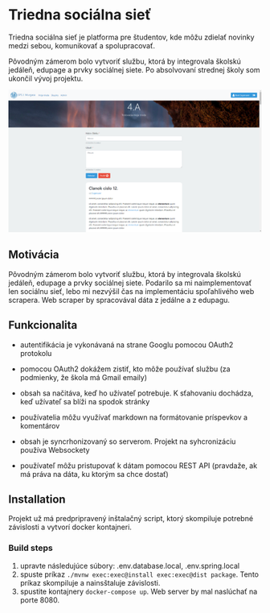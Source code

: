 # Triedna sociálna sieť

Triedna sociálna sieť je platforma pre študentov, kde môžu zdielať novinky medzi sebou, komunikovať a spolupracovať.

Pôvodným zámerom bolo vytvoriť službu, ktorá by integrovala školskú jedáleň, edupage a prvky sociálnej siete. Po
absolvovaní strednej školy som ukončil vývoj projektu.

<img src="index_page.png">

## Motivácia

Pôvodným zámerom bolo vytvoriť službu, ktorá by integrovala školskú jedáleň, edupage a prvky sociálnej siete. Podarilo sa mi naimplementovať len sociálnu sieť, lebo mi nezvýšil čas na implementáciu spoľahlivého web scrapera. Web scraper by spracovával dáta z jedálne a z edupagu.

## Funkcionalita

- autentifikácia je vykonávaná na strane Googlu pomocou OAuth2 protokolu

- pomocou OAuth2 dokážem zistiť, kto môže používať službu
  (za podmienky, že škola má Gmail emaily)

- obsah sa načitáva, keď ho užívateľ potrebuje. K sťahovaniu dochádza, keď užívateľ sa blíži na spodok stránky

- používatelia môžu využívať markdown na formátovanie príspevkov a komentárov

- obsah je syncrhonizovaný so serverom. Projekt na syhcronizáciu používa Websockety

- používateľ môžu pristupovať k dátam pomocou REST API (pravdaže, ak má práva na dáta, ku ktorým sa chce dostať)

## Installation

Projekt už má predpripravený inštalačný script, ktorý skompiluje potrebné
závislosti a vytvorí docker kontajneri.

### Build steps

1. upravte následujúce súbory: .env.database.local, .env.spring.local
2. spuste príkaz `./mvnw exec:exec@install exec:exec@dist package`. Tento
   príkaz skompiluje a nainsštaluje závislosti.
3. spustite kontajnery `docker-compose up`. Web server by mal naslúchať na porte 8080.
